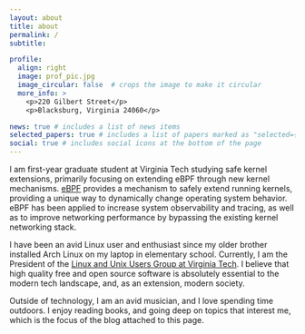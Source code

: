 ```yaml
---
layout: about
title: about
permalink: /
subtitle:  

profile:
  align: right
  image: prof_pic.jpg
  image_circular: false  # crops the image to make it circular
  more_info: >
    <p>220 Gilbert Street</p>
    <p>Blacksburg, Virginia 24060</p>

news: true # includes a list of news items
selected_papers: true # includes a list of papers marked as "selected={true}"
social: true # includes social icons at the bottom of the page
---
```


I am first-year graduate student at Virginia Tech studying safe kernel extensions, primarily focusing on extending eBPF through new kernel mechanisms.
[eBPF](https://ebpf.io/) provides a mechanism to safely extend running kernels, providing a unique way to dynamically change operating system behavior.
eBPF has been applied to increase system observability and tracing, as well as to improve networking performance by bypassing the existing kernel networking
stack.

I have been an avid Linux user and enthusiast since my older brother installed Arch Linux on my laptop in elementary school.
Currently, I am the President of the [Linux and Unix Users Group at Virginia Tech](https://vtluug.org).
I believe that high quality free and open source software is absolutely essential to the modern tech landscape, and, as an extension, modern society.

Outside of technology, I am an avid musician, and I love spending time outdoors.
I enjoy reading books, and going deep on topics that interest me, which is the focus of the blog attached to this page.

